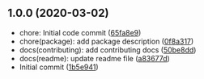 ## 1.0.0 (2020-03-02)

-   chore: Initial code commit ([65fa8e9](https://github.com/Fdawgs/sanitize-middleware/commit/65fa8e9))
-   chore(package): add package description ([0f8a317](https://github.com/Fdawgs/sanitize-middleware/commit/0f8a317))
-   docs(contributing): add contributing docs ([50be8dd](https://github.com/Fdawgs/sanitize-middleware/commit/50be8dd))
-   docs(readme): update readme file ([a83677d](https://github.com/Fdawgs/sanitize-middleware/commit/a83677d))
-   Initial commit ([1b5e941](https://github.com/Fdawgs/sanitize-middleware/commit/1b5e941))
